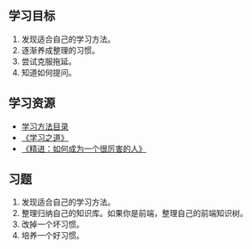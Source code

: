 ## 学习目标
1. 发现适合自己的学习方法。
1. 逐渐养成整理的习惯。
1. 尝试克服拖延。
1. 知道如何提问。

## 学习资源
* [学习方法目录](http://www.jianshu.com/p/74ea91254217)
* [《学习之道》](https://read.douban.com/ebook/27097677/)
* [《精进：如何成为一个很厉害的人》](https://read.douban.com/ebook/21820932/)

## 习题
1. 发现适合自己的学习方法。
1. 整理归纳自己的知识库。如果你是前端，整理自己的前端知识树。
1. 改掉一个坏习惯。
1. 培养一个好习惯。
